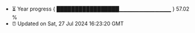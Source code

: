 - ⏳ Year progress { █████████████████▁▁▁▁▁▁▁▁▁▁▁▁▁ } 57.02 %
- ⏰ Updated on Sat, 27 Jul 2024 16:23:20 GMT

